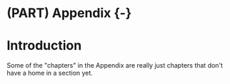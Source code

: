 # (PART) Appendix {-}

# Introduction



Some of the "chapters" in the Appendix are really just chapters that don't have a home in a section yet.
